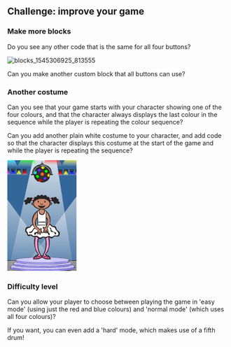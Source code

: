 ## Challenge: improve your game

### Make more blocks

Do you see any other code that is the same for all four buttons?

![blocks_1545306925_813555](images/blocks_1545306925_813555.png)

Can you make another custom block that all buttons can use?

### Another costume

Can you see that your game starts with your character showing one of the four colours, and that the character always displays the last colour in the sequence while the player is repeating the colour sequence?

Can you add another plain white costume to your character, and add code so that the character displays this costume at the start of the game and while the player is repeating the sequence?

![screenshot](images/colour-white.png)

### Difficulty level

Can you allow your player to choose between playing the game in 'easy mode' (using just the red and blue colours) and 'normal mode' (which uses all four colours)?

If you want, you can even add a 'hard' mode, which makes use of a fifth drum!